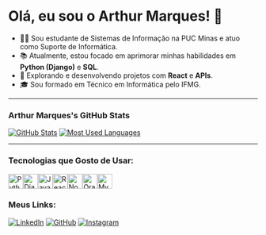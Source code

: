 # Olá, eu sou o Arthur Marques! 👋

* 👨‍💻 Sou estudante de Sistemas de Informação na PUC Minas e atuo como Suporte de Informática.
* 📚 Atualmente, estou focado em aprimorar minhas habilidades em **Python (Django)** e **SQL**.
* 🚀 Explorando e desenvolvendo projetos com **React** e **APIs**.
* 🎓 Sou formado em Técnico em Informática pelo IFMG.

---

### Arthur Marques's GitHub Stats

[![GitHub Stats](https://github-readme-stats.vercel.app/api?username=marquesht&show_icons=true&theme=dark&include_all_commits=true&count_private=true)](https://github.com/anuraghazra/github-readme-stats)
[![Most Used Languages](https://github-readme-stats.vercel.app/api/top-langs/?username=marquesht&layout=compact&theme=dark)](https://github.com/anuraghazra/github-readme-stats)

---

### Tecnologias que Gosto de Usar:

<img src="https://cdn.jsdelivr.net/gh/devicons/devicon/icons/python/python-original.svg" alt="Python" width="30" height="30"/><img src="https://cdn.jsdelivr.net/gh/devicons/devicon/icons/django/django-plain.svg" alt="Django" width="30" height="30"/><img src="https://cdn.jsdelivr.net/gh/devicons/devicon/icons/javascript/javascript-original.svg" alt="JavaScript" width="30" height="30"/><img src="https://cdn.jsdelivr.net/gh/devicons/devicon/icons/react/react-original.svg" alt="React" width="30" height="30"/><img src="https://cdn.jsdelivr.net/gh/devicons/devicon/icons/nodejs/nodejs-original.svg" alt="Node.js" width="30" height="30"/><img src="https://cdn.jsdelivr.net/gh/devicons/devicon/icons/oracle/oracle-original.svg" alt="Oracle" width="30" height="30"/><img src="https://cdn.jsdelivr.net/gh/devicons/devicon/icons/mysql/mysql-original.svg" alt="MySQL" width="30" height="30"/> 

### Meus Links:

[![LinkedIn](https://img.shields.io/badge/LINKEDIN-0077B5?style=for-the-badge&logo=linkedin&logoColor=white)](https://www.linkedin.com/in/arthur-marques-b984162a9/)
[![GitHub](https://img.shields.io/badge/GITHUB-181717?style=for-the-badge&logo=github&logoColor=white)](https://github.com/marquesht)
[![Instagram](https://img.shields.io/badge/INSTAGRAM-E4405F?style=for-the-badge&logo=instagram&logoColor=white)](https://instagram.com/marques.ht)
